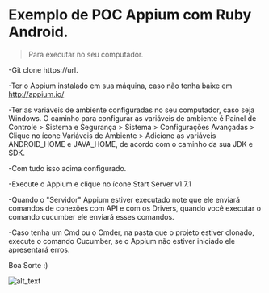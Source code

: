 # Exemplo de POC Appium com Ruby Android.

>Para executar no seu computador.

-Git clone https://url.

-Ter o Appium instalado em sua máquina, caso não tenha baixe em http://appium.io/

-Ter as variáveis de ambiente configuradas no seu computador, caso seja Windows.
O caminho para configurar as variáveis de ambiente é 
Painel de Controle > Sistema e Segurança > Sistema > Configurações Avançadas > Clique no ícone Variáveis de Ambiente >  Adicione as variáveis 
ANDROID_HOME e JAVA_HOME, de acordo com o caminho da sua JDK e SDK.

-Com tudo isso acima configurado.

-Execute o Appium e clique no ícone Start Server v1.7.1

-Quando o "Servidor" Appium estiver executado note que ele enviará comandos de conexões com API e com os Drivers, quando você executar o comando cucumber ele enviará esses comandos.

-Caso tenha um Cmd ou o Cmder, na pasta que o projeto estiver clonado, execute o comando Cucumber, se o Appium não estiver iniciado ele
apresentará erros.

Boa Sorte :)


![alt_text](https://matera.com/br/wp-content/uploads/2015/10/appium_logo-538x294.jpg)
